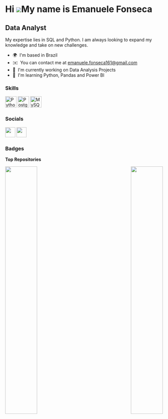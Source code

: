 Hi ![](https://user-images.githubusercontent.com/18350557/176309783-0785949b-9127-417c-8b55-ab5a4333674e.gif)My name is Emanuele Fonseca
========================================================================================================================================

Data Analyst
------------

My expertise lies in SQL and Python. I am always looking to expand my knowledge and take on new challenges.

* 🌍  I'm based in Brazil
* ✉️  You can contact me at [emanuele.fonseca161@gmail.com](mailto:emanuele.fonseca161@gmail.com)
* 🚀  I'm currently working on Data Analysis Projects
* 🧠  I'm learning Python, Pandas and Power BI

### Skills


<p align="left">
<a href="https://www.python.org/" target="_blank" rel="noreferrer"><img src="https://raw.githubusercontent.com/danielcranney/readme-generator/main/public/icons/skills/python-colored.svg" width="36" height="36" alt="Python" /></a>
<a href="https://www.postgresql.org/" target="_blank" rel="noreferrer"><img src="https://raw.githubusercontent.com/danielcranney/readme-generator/main/public/icons/skills/postgresql-colored.svg" width="36" height="36" alt="PostgreSQL" /></a>
<a href="https://www.mysql.com/" target="_blank" rel="noreferrer"><img src="https://raw.githubusercontent.com/danielcranney/readme-generator/main/public/icons/skills/mysql-colored.svg" width="36" height="36" alt="MySQL" /></a>
</p>


### Socials

<p align="left"> <a href="https://www.github.com/EmanueleFons" target="_blank" rel="noreferrer"><img src="https://raw.githubusercontent.com/danielcranney/readme-generator/main/public/icons/socials/github.svg" width="32" height="32" /></a> <a href="https://www.linkedin.com/in/emanuele-fonseca-434022239/?locale=en_US" target="_blank" rel="noreferrer"><img src="https://raw.githubusercontent.com/danielcranney/readme-generator/main/public/icons/socials/linkedin.svg" width="32" height="32" /></a></p>

### Badges

<b>Top Repositories</b>

<div width="100%" align="center"><a href="https://github.com/EmanueleFons/Game-Sales-Analysis" align="left"><img align="left" width="45%" src="https://github-readme-stats.vercel.app/api/pin/?username=EmanueleFons&repo=Game-Sales-Analysis&title_color=facc15&text_color=64748b&icon_color=6366f1&bg_color=1c1917&hide_border=true&locale=en" /></a><a href="https://github.com/EmanueleFons/web-scraping" align="right"><img align="right" width="45%" src="https://github-readme-stats.vercel.app/api/pin/?username=EmanueleFons&repo=web-scraping&title_color=facc15&text_color=64748b&icon_color=6366f1&bg_color=1c1917&hide_border=true&locale=en" /></a></div><br /><br /><br /><br /><br /><br /><br />
